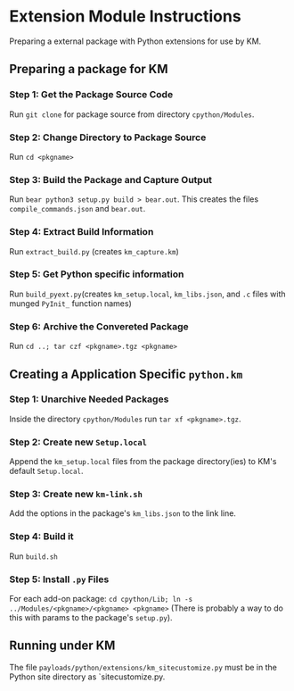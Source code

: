 # Extension Module Instructions

Preparing a external package with Python extensions for use by KM.
## Preparing a package for KM

### Step 1: Get the Package Source Code
Run `git clone` for package source from directory `cpython/Modules`.

### Step 2: Change Directory to Package Source
Run `cd <pkgname>`

### Step 3: Build the Package and Capture Output
Run `bear python3 setup.py build > bear.out`. This creates the files `compile_commands.json` and `bear.out`.

### Step 4: Extract Build Information
Run `extract_build.py` (creates `km_capture.km`)

### Step 5: Get Python specific information
Run `build_pyext.py`(creates `km_setup.local`, `km_libs.json`, and `.c` files with munged `PyInit_` function names)

### Step 6: Archive the Convereted Package
Run `cd ..; tar czf <pkgname>.tgz <pkgname>`

## Creating a Application Specific `python.km`

### Step 1: Unarchive Needed Packages
Inside the directory `cpython/Modules` run `tar xf <pkgname>.tgz`.

### Step 2: Create new `Setup.local`
Append the `km_setup.local` files from the package directory(ies) to KM's default `Setup.local`.

### Step 3: Create new `km-link.sh`
Add the options in the package's `km_libs.json` to the link line.

### Step 4: Build it
Run `build.sh`

### Step 5: Install `.py` Files
For each add-on package: `cd cpython/Lib; ln -s ../Modules/<pkgname>/<pkgname> <pkgname>` (There is probably a way to do this with params to the package's `setup.py`).

## Running under KM

The file `payloads/python/extensions/km_sitecustomize.py` must be in the Python site directory as `sitecustomize.py.
